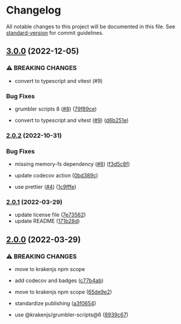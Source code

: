 # Changelog

All notable changes to this project will be documented in this file. See [standard-version](https://github.com/conventional-changelog/standard-version) for commit guidelines.

## [3.0.0](https://github.com/krakenjs/webpack-mem-compile/compare/v2.0.2...v3.0.0) (2022-12-05)


### ⚠ BREAKING CHANGES

* convert to typescript and vitest (#9)

### Bug Fixes

* grumbler scripts 8 ([#8](https://github.com/krakenjs/webpack-mem-compile/issues/8)) ([79f89ce](https://github.com/krakenjs/webpack-mem-compile/commit/79f89ce75a6a73fc83e7ee4d037342d5b31bc53c))


* convert to typescript and vitest ([#9](https://github.com/krakenjs/webpack-mem-compile/issues/9)) ([d6b251e](https://github.com/krakenjs/webpack-mem-compile/commit/d6b251ebe5fc9a016b8b6eb13b9ab20933fdffd5))

### [2.0.2](https://github.com/krakenjs/webpack-mem-compile/compare/v2.0.1...v2.0.2) (2022-10-31)


### Bug Fixes

* missing memory-fs dependency ([#6](https://github.com/krakenjs/webpack-mem-compile/issues/6)) ([f3d5c8f](https://github.com/krakenjs/webpack-mem-compile/commit/f3d5c8f38271617aded87a5341ffc2ecae06af28))


* update codecov action ([0bd389c](https://github.com/krakenjs/webpack-mem-compile/commit/0bd389cdbf28fc5c8186bd8b59c2c30dbc07118d))
* use prettier ([#4](https://github.com/krakenjs/webpack-mem-compile/issues/4)) ([1c9fffe](https://github.com/krakenjs/webpack-mem-compile/commit/1c9fffef57129cfe9cc80479c74caff069b88830))

### [2.0.1](https://github.com/krakenjs/webpack-mem-compile/compare/v2.0.0...v2.0.1) (2022-03-29)


* update license file ([7e73562](https://github.com/krakenjs/webpack-mem-compile/commit/7e73562a0a70c7923a960beecc129bc7aeda9a21))
* update README ([171b28d](https://github.com/krakenjs/webpack-mem-compile/commit/171b28de9ec096660f7bd3ada7bef8a8582fe6a6))

## [2.0.0](https://github.com/krakenjs/webpack-mem-compile/compare/v1.0.2...v2.0.0) (2022-03-29)


### ⚠ BREAKING CHANGES

* move to krakenjs npm scope

* add codecov and badges ([c77b4ab](https://github.com/krakenjs/webpack-mem-compile/commit/c77b4ab7fc77980a8264651ffa4bdc505e984bd2))
* move to krakenjs npm scope ([65de9e2](https://github.com/krakenjs/webpack-mem-compile/commit/65de9e2c082d3ef5398e675a81e981fd70afb0ea))
* standardize publishing ([a3f0654](https://github.com/krakenjs/webpack-mem-compile/commit/a3f065453999b27af3329bfb5dfad92ebba4cee1))
* use @krakenjs/grumbler-scripts@6 ([8939c67](https://github.com/krakenjs/webpack-mem-compile/commit/8939c6799ce30b12b3a3f3ac52838857cddcebfe))
